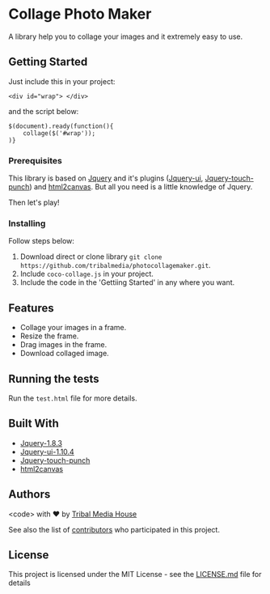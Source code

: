 # Collage Photo Maker

A library help you to collage your images and it extremely easy to use.

## Getting Started

Just include this in your project:
```
<div id="wrap"> </div>
```
and the script below:
```
$(document).ready(function(){
    collage($('#wrap'));
)}
```
### Prerequisites

This library is based on [Jquery](https://jquery.com/) and it's plugins ([Jquery-ui](https://jqueryui.com/), [Jquery-touch-punch](http://touchpunch.furf.com/)) and [html2canvas](https://html2canvas.hertzen.com/). But all you need is a little knowledge of Jquery.

Then let's play!

### Installing

Follow steps below:

  1. Download direct or clone library ```git clone https://github.com/tribalmedia/photocollagemaker.git```.
  2. Include ```coco-collage.js``` in your project.
  3. Include the code in the 'Gettiing Started' in any where you want.
  
## Features
* Collage your images in a frame.
* Resize the frame.
* Drag images in the frame.
* Download collaged image.

## Running the tests

Run the ```test.html``` file for more details.


## Built With

* [Jquery-1.8.3](https://jquery.com/)
* [Jquery-ui-1.10.4](https://jqueryui.com/)
* [Jquery-touch-punch](http://touchpunch.furf.com/)
* [html2canvas](https://html2canvas.hertzen.com/)

## Authors

&lt;code&gt; with ❤ by [Tribal Media House](https://www.tribalmedia.co.jp/)

See also the list of [contributors](#) who participated in this project.

## License

This project is licensed under the MIT License - see the [LICENSE.md](LICENSE.md) file for details

